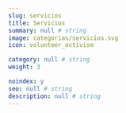 ```yaml
---
slug: servicios
title: Servicios
summary: null # string
image: categorias/servicios.svg
icon: volunteer_activism

category: null # string
weight: 3

noindex: y
seo: null # string
description: null # string
---
```


